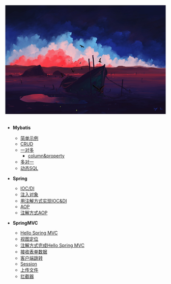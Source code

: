 

<div align="center"><img width="600" height="340" src="https://github.com/NTFSk/JavaLearning/blob/master/pictures/readme_pictrues/wallhaven-13mk9v.jpg"/></div>
<br>


* __Mybatis__
	- [简单示例](https://github.com/NTFSk/JavaLearning/blob/master/source/Mybatis/1.%E4%B8%80%E4%B8%AA%E7%AE%80%E5%8D%95%E7%9A%84%E7%A4%BA%E4%BE%8B.md)
	- [CRUD](https://github.com/NTFSk/JavaLearning/blob/master/source/Mybatis/2.CRUD.md)
	- [一对多](https://github.com/NTFSk/JavaLearning/blob/master/source/Mybatis/3.mybatis%E4%B8%AD%E7%9A%84%E4%B8%80%E5%AF%B9%E5%A4%9A.md)
		- [column&property](./source/Mybatis/column&property.md)
	- [多对一](https://github.com/NTFSk/JavaLearning/blob/master/source/Mybatis/4.mybatis%E4%B8%AD%E7%9A%84%E5%A4%9A%E5%AF%B9%E4%B8%80.md)
	- [动态SQL](https://github.com/NTFSk/JavaLearning/blob/master/source/Mybatis/5.%E5%8A%A8%E6%80%81SQL.md)

* __Spring__
	- [IOC/DI](./source/Spring/IOC&DI.md)
	- [注入对象](./source/Spring/注入对象.md)
	- [用注解方式实现IOC&DI](./source/Spring/用注解方式实现IOC&DI.md)
	- [AOP](./source/Spring/AOP.md)
	- [注解方式AOP](./source/Spring/注解AOP.md)


* __SpringMVC__
	- [Hello Spring MVC](./source/SpringMVC/Hello-SpringMVC.md)
	- [视图定位](./source/SpringMVC/视图定位.md)
	- [注解方式完成Hello Spring MVC](./source/SpringMVC/注解方式.md )
	- [接收表单数据](./source/SpringMVC/接收数据.md)
	- [客户端跳转](./source/SpringMVC/客户端跳转.md)
	- [Session](./source/SpringMVC/session.md)
	- [上传文件](./source/SpringMVC/上传文件.md)
	- [拦截器](./source/SpringMVC/拦截器.md)